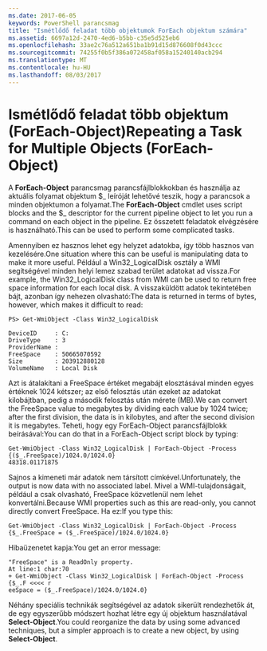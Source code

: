 ```yaml
---
ms.date: 2017-06-05
keywords: PowerShell parancsmag
title: "Ismétlődő feladat több objektumok ForEach objektum számára"
ms.assetid: 6697a12d-2470-4ed6-b5bb-c35e5d525eb6
ms.openlocfilehash: 33ae2c76a512a651ba1b91d15d876608f0d43ccc
ms.sourcegitcommit: 74255f0b5f386a072458af058a15240140acb294
ms.translationtype: MT
ms.contentlocale: hu-HU
ms.lasthandoff: 08/03/2017
---
```

# <a name="repeating-a-task-for-multiple-objects-foreach-object"></a><span data-ttu-id="a27fe-103">Ismétlődő feladat több objektum (ForEach-Object)</span><span class="sxs-lookup"><span data-stu-id="a27fe-103">Repeating a Task for Multiple Objects (ForEach-Object)</span></span>
<span data-ttu-id="a27fe-104">A **ForEach-Object** parancsmag parancsfájlblokkokban és használja az aktuális folyamat objektum $_ leíróját lehetővé teszik, hogy a parancsok a minden objektumon a folyamat.</span><span class="sxs-lookup"><span data-stu-id="a27fe-104">The **ForEach-Object** cmdlet uses script blocks and the $_ descriptor for the current pipeline object to let you run a command on each object in the pipeline.</span></span> <span data-ttu-id="a27fe-105">Ez összetett feladatok elvégzésére is használható.</span><span class="sxs-lookup"><span data-stu-id="a27fe-105">This can be used to perform some complicated tasks.</span></span>

<span data-ttu-id="a27fe-106">Amennyiben ez hasznos lehet egy helyzet adatokba, így több hasznos van kezelésére.</span><span class="sxs-lookup"><span data-stu-id="a27fe-106">One situation where this can be useful is manipulating data to make it more useful.</span></span> <span data-ttu-id="a27fe-107">Például a Win32_LogicalDisk osztály a WMI segítségével minden helyi lemez szabad terület adatokat ad vissza.</span><span class="sxs-lookup"><span data-stu-id="a27fe-107">For example, the Win32_LogicalDisk class from WMI can be used to return free space information for each local disk.</span></span> <span data-ttu-id="a27fe-108">A visszaküldött adatok tekintetében bájt, azonban így nehezen olvasható:</span><span class="sxs-lookup"><span data-stu-id="a27fe-108">The data is returned in terms of bytes, however, which makes it difficult to read:</span></span>

```
PS> Get-WmiObject -Class Win32_LogicalDisk

DeviceID     : C:
DriveType    : 3
ProviderName :
FreeSpace    : 50665070592
Size         : 203912880128
VolumeName   : Local Disk
```

<span data-ttu-id="a27fe-109">Azt is átalakítani a FreeSpace értéket megabájt elosztásával minden egyes értéknek 1024 kétszer; az első felosztás után ezeket az adatokat kilobájtban, pedig a második felosztás után mérete (MB).</span><span class="sxs-lookup"><span data-stu-id="a27fe-109">We can convert the FreeSpace value to megabytes by dividing each value by 1024 twice; after the first division, the data is in kilobytes, and after the second division it is megabytes.</span></span> <span data-ttu-id="a27fe-110">Teheti, hogy egy ForEach-Object parancsfájlblokk beírásával:</span><span class="sxs-lookup"><span data-stu-id="a27fe-110">You can do that in a ForEach-Object script block by typing:</span></span>

```
Get-WmiObject -Class Win32_LogicalDisk | ForEach-Object -Process {($_.FreeSpace)/1024.0/1024.0}
48318.01171875
```

<span data-ttu-id="a27fe-111">Sajnos a kimeneti már adatok nem társított címkével.</span><span class="sxs-lookup"><span data-stu-id="a27fe-111">Unfortunately, the output is now data with no associated label.</span></span> <span data-ttu-id="a27fe-112">Mivel a WMI-tulajdonságait, például a csak olvasható, FreeSpace közvetlenül nem lehet konvertálni.</span><span class="sxs-lookup"><span data-stu-id="a27fe-112">Because WMI properties such as this are read-only, you cannot directly convert FreeSpace.</span></span> <span data-ttu-id="a27fe-113">Ha ez:</span><span class="sxs-lookup"><span data-stu-id="a27fe-113">If you type this:</span></span>

```
Get-WmiObject -Class Win32_LogicalDisk | ForEach-Object -Process {$_.FreeSpace = ($_.FreeSpace)/1024.0/1024.0}
```

<span data-ttu-id="a27fe-114">Hibaüzenetet kapja:</span><span class="sxs-lookup"><span data-stu-id="a27fe-114">You get an error message:</span></span>

```
"FreeSpace" is a ReadOnly property.
At line:1 char:70
+ Get-WmiObject -Class Win32_LogicalDisk | ForEach-Object -Process {$_.F <<<< r
eeSpace = ($_.FreeSpace)/1024.0/1024.0}
```

<span data-ttu-id="a27fe-115">Néhány speciális technikák segítségével az adatok sikerült rendezhetők át, de egy egyszerűbb módszert hozhat létre egy új objektum használatával **Select-Object**.</span><span class="sxs-lookup"><span data-stu-id="a27fe-115">You could reorganize the data by using some advanced techniques, but a simpler approach is to create a new object, by using **Select-Object**.</span></span>

